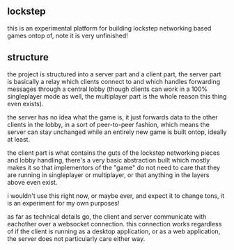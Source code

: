 lockstep
-----------------------
this is an experimental platform for building lockstep networking based games ontop of, note it is very unfinished!


## structure
the project is structured into a server part and a client part, the server part is basically a relay which clients connect to and which handles forwarding messages through a central lobby (though clients can work in a 100% singleplayer mode as well, the multiplayer part is the whole reason this thing even exists).

the server has no idea what the game is, it just forwards data to the other clients in the lobby, in a sort of peer-to-peer fashion, which means the server can stay unchanged while an entirely new game is built ontop, ideally at least.

the client part is what contains the guts of the lockstep networking pieces and lobby handling, there's a very basic abstraction built which mostly makes it so that implementors of the "game" do not need to care that they are running in singleplayer or multiplayer, or that anything in the layers above even exist.

i wouldn't use this right now, or maybe ever, and expect it to change tons, it is an experiment for my own purposes!

as far as technical details go, the client and server communicate with eachother over a websocket connection.
this connection works regardless of if the client is running as a desktop application, or as a web application, the server does not particularly care either way.
